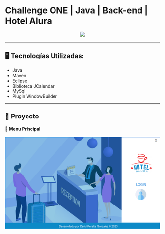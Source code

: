 # Challenge ONE | Java | Back-end | Hotel Alura

<p align="center" >
     <img width="300" heigth="300" src="https://user-images.githubusercontent.com/91544872/189419040-c093db78-c970-4960-8aca-ffcc11f7ffaf.png">
</p>

---
## 🖥️ Tecnologías Utilizadas:

- Java
- Maven
- Eclipse
- Biblioteca JCalendar
- MySql
- Plugin WindowBuilder </br>

---
## 🚧 Proyecto

#### 🔹 Menu Principal
<p align="center" >
     <img width="600" heigth="600" src="imagenes/menuPrincipal.png" alt="Menu Principal">
</p>
